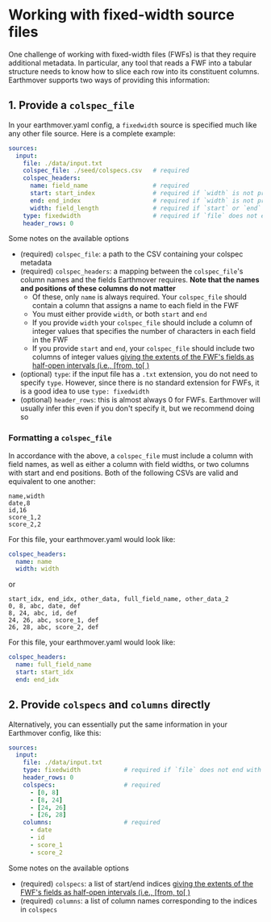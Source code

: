 # Working with fixed-width source files

One challenge of working with fixed-width files (FWFs) is that they require additional metadata. In particular, any tool that reads a FWF into a tabular structure needs to know how to slice each row into its constituent columns. Earthmover supports two ways of providing this information:

## 1. Provide a `colspec_file`

In your earthmover.yaml config, a `fixedwidth` source is specified much like any other file source. Here is a complete example:

```yaml
sources:
  input:
    file: ./data/input.txt
    colspec_file: ./seed/colspecs.csv   # required
    colspec_headers:
      name: field_name                  # required
      start: start_index                # required if `width` is not provided
      end: end_index                    # required if `width` is not provided
      width: field_length               # required if `start` or `end` is not provided
    type: fixedwidth                    # required if `file` does not end with '.txt'
    header_rows: 0
```

Some notes on the available options
  - (required) `colspec_file`: a path to the CSV containing your colspec metadata
  - (required) `colspec_headers`: a mapping between the `colspec_file`'s column names and the fields Earthmover requires. **Note that the names and positions of these columns do not matter**
    - Of these, only `name` is always required. Your `colspec_file` should contain a column that assigns a name to each field in the FWF
    - You must either provide `width`, or both `start` and `end`
    - If you provide `width` your `colspec_file` should include a column of integer values that specifies the number of characters in each field in the FWF
    - If you provide `start` and `end`, your `colspec_file` should include two columns of integer values [giving the extents of the FWF's fields as half-open intervals (i.e., \[from, to\[ )](https://pandas.pydata.org/docs/reference/api/pandas.read_fwf.html) 
  - (optional) `type`: if the input file has a `.txt` extension, you do not need to specify `type`. However, since there is no standard extension for FWFs, it is a good idea to use `type: fixedwidth`
  - (optional) `header_rows`: this is almost always 0 for FWFs. Earthmover will usually infer this even if you don't specify it, but we recommend doing so

### Formatting a `colspec_file`
In accordance with the above, a `colspec_file` must include a column with field names, as well as either a column with field widths, or two columns with start and end positions.  Both of the following CSVs are valid and equivalent to one another:

```csv
name,width
date,8
id,16
score_1,2
score_2,2
```
For this file, your earthmover.yaml would look like:

```yaml
colspec_headers:
  name: name
  width: width
```

or

```csv
start_idx, end_idx, other_data, full_field_name, other_data_2
0, 8, abc, date, def
8, 24, abc, id, def
24, 26, abc, score_1, def
26, 28, abc, score_2, def
```
For this file, your earthmover.yaml would look like:

```yaml
colspec_headers:
  name: full_field_name
  start: start_idx
  end: end_idx
```

## 2. Provide `colspecs` and `columns` directly

Alternatively, you can essentially put the same information in your Earthmover config, like this:

```yaml
sources:
  input:
    file: ./data/input.txt
    type: fixedwidth            # required if `file` does not end with '.txt'
    header_rows: 0
    colspecs:                   # required
      - [0, 8]
      - [8, 24]
      - [24, 26]
      - [26, 28]
    columns:                    # required
      - date
      - id
      - score_1
      - score_2
```

Some notes on the available options
  - (required) `colspecs`: a list of start/end indices [giving the extents of the FWF's fields as half-open intervals (i.e., \[from, to\[ )](https://pandas.pydata.org/docs/reference/api/pandas.read_fwf.html) 
  - (required) `columns`: a list of column names corresponding to the indices in `colspecs`